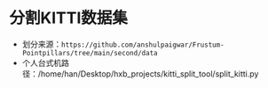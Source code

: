 # 分割KITTI数据集
- 划分来源：```https://github.com/anshulpaigwar/Frustum-Pointpillars/tree/main/second/data```
- 个人台式机路径：/home/han/Desktop/hxb_projects/kitti_split_tool/split_kitti.py